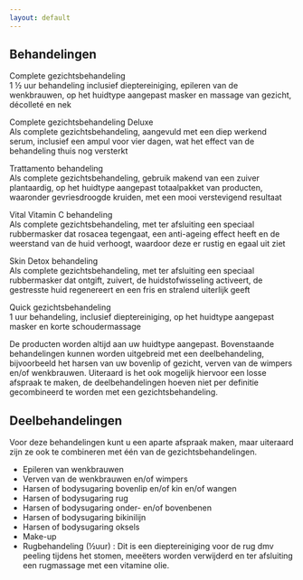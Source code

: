 ```yaml
---
layout: default
---
```


## Behandelingen

Complete gezichtsbehandeling  
1 ½ uur behandeling inclusief dieptereiniging, epileren van de wenkbrauwen,
op het huidtype aangepast masker en massage van gezicht, décolleté en nek

Complete gezichtsbehandeling Deluxe  
Als complete gezichtsbehandeling, aangevuld met een diep werkend
serum, inclusief een ampul voor vier dagen, wat het effect van de
behandeling thuis nog versterkt

Trattamento behandeling  
Als complete gezichtsbehandeling, gebruik makend van een zuiver 
plantaardig, op het huidtype aangepast totaalpakket van producten,
waaronder gevriesdroogde kruiden, met een mooi verstevigend resultaat

Vital Vitamin C behandeling  
Als complete gezichtsbehandeling, met ter afsluiting een speciaal
rubbermasker dat rosacea tegengaat, een anti-ageing effect heeft en de 
weerstand van de huid verhoogt, waardoor deze er rustig en egaal uit ziet
 
Skin Detox behandeling  
Als complete gezichtsbehandeling, met ter afsluiting een speciaal
rubbermasker dat ontgift, zuivert, de huidstofwisseling activeert, de
gestresste huid regenereert en een fris en stralend uiterlijk geeft

Quick gezichtsbehandeling  
1 uur behandeling, inclusief dieptereiniging, op het huidtype aangepast 
masker en korte schoudermassage

De producten worden altijd aan uw huidtype aangepast. Bovenstaande behandelingen kunnen worden uitgebreid met een deelbehandeling, bijvoorbeeld het harsen van uw bovenlip of gezicht, verven van de wimpers en/of wenkbrauwen. Uiteraard is het ook mogelijk hiervoor een losse afspraak te maken, de deelbehandelingen hoeven niet per definitie gecombineerd te worden met een gezichtsbehandeling. 

## Deelbehandelingen

Voor deze behandelingen kunt u een aparte afspraak maken, maar uiteraard zijn ze ook te combineren met één van de gezichtsbehandelingen. 
* Epileren van wenkbrauwen
* Verven van de wenkbrauwen en/of wimpers
* Harsen of bodysugaring bovenlip en/of kin en/of wangen
* Harsen of bodysugaring rug
* Harsen of bodysugaring onder- en/of bovenbenen
* Harsen of bodysugaring bikinilijn
* Harsen of bodysugaring oksels
* Make-up
* Rugbehandeling (½uur) : Dit is een dieptereiniging voor de rug dmv peeling tijdens het stomen, meeëters worden verwijderd en ter afsluiting een rugmassage met een vitamine olie. 

